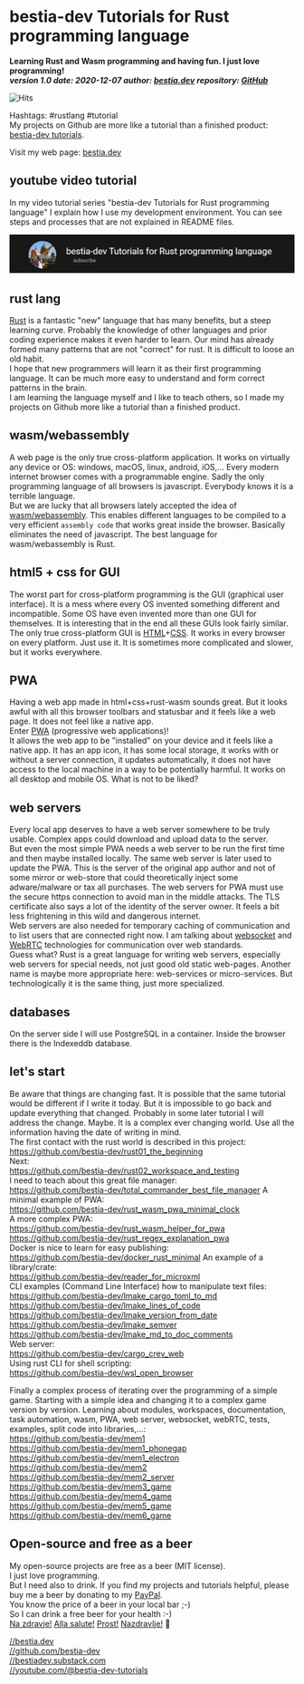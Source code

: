 # bestia-dev Tutorials for Rust programming language

**Learning Rust and Wasm programming and having fun. I just love programming!**  
***version 1.0 date: 2020-12-07  author: [bestia.dev](https://bestia.dev) repository: [GitHub](https://github.com/bestia-dev/tutorials_rust_wasm)***  

![Hits](https://bestia.dev/webpage_hit_counter/get_svg_image/195219041.svg)

Hashtags: #rustlang #tutorial  
My projects on Github are more like a tutorial than a finished product: [bestia-dev tutorials](https://github.com/bestia-dev/tutorials_rust_wasm).

Visit my web page: [bestia.dev](https://bestia.dev)

## youtube video tutorial

In my video tutorial series "bestia-dev Tutorials for Rust programming language" I explain how I use my development environment. You can see steps and processes that are not explained in README files.

<!-- markdownlint-disable MD033 -->
[<img src="images/channel.png" width="600px">](https://www.youtube.com/channel/UCitt3zFHK2jDetDh6ezI05A)
<!-- markdownlint-enable MD033 -->

## rust lang

[Rust](https://www.rust-lang.org/) is a fantastic "new" language that has many benefits, but a steep learning curve.
Probably the knowledge of other languages and prior coding experience makes it even harder to learn. Our mind has already formed many patterns that are not "correct" for rust. It is difficult to loose an old habit.  
I hope that new programmers will learn it as their first programming language. It can be much more easy to understand and form correct patterns in the brain.  
I am learning the language myself and I like to teach others, so I made my projects on Github more like a tutorial than a finished product.  

## wasm/webassembly

A web page is the only true cross-platform application. It works on virtually any device or OS: windows, macOS, linux, android, iOS,...
Every modern internet browser comes with a programmable engine. Sadly the only programming language of all browsers is javascript. Everybody knows it is a terrible language.  
But we are lucky that all browsers lately accepted the idea of [wasm/webassembly](https://www.rust-lang.org/what/wasm). This enables different languages to be compiled to a very efficient `assembly code` that works great inside the browser. Basically eliminates the need of javascript. The best language for wasm/webassembly is Rust.

## html5 + css for GUI

The worst part for cross-platform programming is the GUI (graphical user interface). It is a mess where every OS invented something different and incompatible. Some OS have even invented more than one GUI for themselves. It is interesting that in the end all these GUIs look fairly similar.  
The only true cross-platform GUI is [HTML](https://developer.mozilla.org/en-US/docs/Web/Guide/HTML/HTML5)+[CSS](https://www.w3schools.com/html/html_css.asp). It works in every browser on every platform. Just use it. It is sometimes more complicated and slower, but it works everywhere.  

## PWA

Having a web app made in html+css+rust-wasm sounds great. But it looks awful with all this browser toolbars and statusbar and it feels like a web page. It does not feel like a native app.  
Enter [PWA](https://developer.mozilla.org/en-US/docs/Web/Progressive_web_apps) (progressive web applications)!  
It allows the web app to be "installed" on your device and it feels like a native app. It has an app icon, it has some local storage, it works with or without a server connection, it updates automatically, it does not have access to the local machine in a way to be potentially harmful. It works on all desktop and mobile OS. What is not to be liked?  

## web servers

Every local app deserves to have a web server somewhere to be truly usable.
Complex apps could download and upload data to the server.  
But even the most simple PWA needs a web server to be run the first time and then maybe installed locally. The same web server is later used to update the PWA. This is the server of the original app author and not of some mirror or web-store that could theoretically inject some adware/malware or tax all purchases. The web servers for PWA must use the secure https connection to avoid man in the middle attacks. The TLS certificate also says a lot of the identity of the server owner. It feels a bit less frightening in this wild and dangerous internet.  
Web servers are also needed for temporary caching of communication and to list users that are connected right now. I am talking about [websocket](https://developer.mozilla.org/en-US/docs/Web/API/WebSocket) and [WebRTC](https://developer.mozilla.org/en-US/docs/Web/API/WebRTC_API) technologies for communication over web standards.  
Guess what? Rust is a great language for writing web servers, especially web servers for special needs, not just good old static web-pages. Another name is maybe more appropriate here: web-services or micro-services. But technologically it is the same thing, just more specialized.  

## databases

On the server side I will use PostgreSQL in a container.
Inside the browser there is the Indexeddb database.

## let's start

Be aware that things are changing fast. It is possible that the same tutorial would be different if I write it today. But it is impossible to go back and update everything that changed. Probably in some later tutorial I will address the change. Maybe. It is a complex ever changing world. Use all the information having the date of writing in mind.  
The first contact with the rust world is described in this project:  
<https://github.com/bestia-dev/rust01_the_beginning>  
Next:  
<https://github.com/bestia-dev/rust02_workspace_and_testing>  
I need to teach about this great file manager:  
<https://github.com/bestia-dev/total_commander_best_file_manager>
A minimal example of PWA:  
<https://github.com/bestia-dev/rust_wasm_pwa_minimal_clock>  
A more complex PWA:  
<https://github.com/bestia-dev/rust_wasm_helper_for_pwa>  
<https://github.com/bestia-dev/rust_regex_explanation_pwa>  
Docker is nice to learn for easy publishing:  
<https://github.com/bestia-dev/docker_rust_minimal>
An example of a library/crate:  
<https://github.com/bestia-dev/reader_for_microxml>  
CLI examples (Command Line Interface) how to manipulate text files:  
<https://github.com/bestia-dev/lmake_cargo_toml_to_md>  
<https://github.com/bestia-dev/lmake_lines_of_code>  
<https://github.com/bestia-dev/lmake_version_from_date>  
<https://github.com/bestia-dev/lmake_semver>  
<https://github.com/bestia-dev/lmake_md_to_doc_comments>  
Web server:  
<https://github.com/bestia-dev/cargo_crev_web>  
Using rust CLI for shell scripting:  
<https://github.com/bestia-dev/wsl_open_browser>
  
Finally a complex process of iterating over the programming of a simple game. Starting with a simple idea and changing it to a complex game version by version. Learning about modules, workspaces, documentation, task automation, wasm, PWA, web server, websocket, webRTC, tests, examples, split code into libraries,...:  
<https://github.com/bestia-dev/mem1>  
<https://github.com/bestia-dev/mem1_phonegap>  
<https://github.com/bestia-dev/mem1_electron>  
<https://github.com/bestia-dev/mem2>  
<https://github.com/bestia-dev/mem2_server>  
<https://github.com/bestia-dev/mem3_game>  
<https://github.com/bestia-dev/mem4_game>  
<https://github.com/bestia-dev/mem5_game>  
<https://github.com/bestia-dev/mem6_game>  

## Open-source and free as a beer

My open-source projects are free as a beer (MIT license).  
I just love programming.  
But I need also to drink. If you find my projects and tutorials helpful, please buy me a beer by donating to my [PayPal](https://paypal.me/LucianoBestia).  
You know the price of a beer in your local bar ;-)  
So I can drink a free beer for your health :-)  
[Na zdravje!](https://translate.google.com/?hl=en&sl=sl&tl=en&text=Na%20zdravje&op=translate) [Alla salute!](https://dictionary.cambridge.org/dictionary/italian-english/alla-salute) [Prost!](https://dictionary.cambridge.org/dictionary/german-english/prost) [Nazdravlje!](https://matadornetwork.com/nights/how-to-say-cheers-in-50-languages/) 🍻

[//bestia.dev](https://bestia.dev)  
[//github.com/bestia-dev](https://github.com/bestia-dev)  
[//bestiadev.substack.com](https://bestiadev.substack.com)  
[//youtube.com/@bestia-dev-tutorials](https://youtube.com/@bestia-dev-tutorials)  
